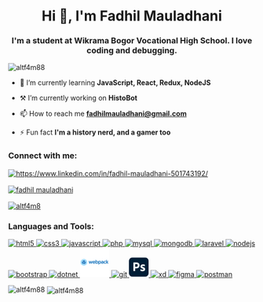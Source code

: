 <h1 align="center">Hi 👋, I'm Fadhil Mauladhani</h1>
<h3 align="center">I'm a student at Wikrama Bogor Vocational High School. I love coding and debugging.</h3>

<p align="left"> <img src="https://komarev.com/ghpvc/?username=altf4m88&label=Profile%20views&color=0e75b6&style=flat" alt="altf4m88" /> </p>

- 🌱 I’m currently learning **JavaScript, React, Redux, NodeJS**

- ⚒️ I’m currently working on **HistoBot**

- 📫 How to reach me **fadhilmauladhani@gmail.com**

- ⚡ Fun fact **I'm a history nerd, and a gamer too**

<h3 align="left">Connect with me:</h3>
<p align="left">
<a href="https://linkedin.com/in/fadhil-mauladhani-501743192/" target="blank"><img align="center" src="https://img.shields.io/badge/LinkedIn-0077B5?style=for-the-badge&logo=linkedin&logoColor=white" alt="https://www.linkedin.com/in/fadhil-mauladhani-501743192/" /></a>
  
  
<a href="https://web.facebook.com/profile.php?id=100022082030162" target="blank"><img align="center" src="https://img.shields.io/badge/Facebook-1877F2?style=for-the-badge&logo=facebook&logoColor=white" alt="fadhil mauladhani"/></a>


<a href="https://instagram.com/altf4m8" target="blank"><img align="center" src="https://img.shields.io/badge/Instagram-E4405F?style=for-the-badge&logo=instagram&logoColor=white" alt="altf4m8" /></a>
</p>

<h3 align="left">Languages and Tools:</h3>
<p align="left"> 

<a href="https://www.w3.org/html/" target="_blank"> 
<img src="https://img.shields.io/badge/HTML5-E34F26?style=for-the-badge&logo=html5&logoColor=white" alt="html5" </a> 

<a href="https://www.w3schools.com/css/" target="_blank"> 
<img src="https://img.shields.io/badge/CSS3-1572B6?style=for-the-badge&logo=css3&logoColor=white" alt="css3"/> </a> 

<a href="https://developer.mozilla.org/en-US/docs/Web/JavaScript" target="_blank"> 
<img src="https://img.shields.io/badge/JavaScript-323330?style=for-the-badge&logo=javascript&logoColor=F7DF1E" alt="javascript"/> </a> 

<a href="https://www.php.net" target="_blank"> 
<img src="https://img.shields.io/badge/PHP-777BB4?style=for-the-badge&logo=php&logoColor=white" alt="php"/> </a> 

<a href="https://www.mysql.com/" target="_blank"> 
<img src="https://img.shields.io/badge/MySQL-00000F?style=for-the-badge&logo=mysql&logoColor=white" alt="mysql"/> </a>

<a href="https://www.mongodb.com/" target="_blank"> 
<img src="https://img.shields.io/badge/MongoDB-4EA94B?style=for-the-badge&logo=mongodb&logoColor=white" alt="mongodb"/> </a>

<a href="https://laravel.com/" target="_blank"> 
<img src="https://img.shields.io/badge/Laravel-FF2D20?style=for-the-badge&logo=laravel&logoColor=white" alt="laravel"/> </a> 

<a href="https://nodejs.org" target="_blank"> 
<img src="	https://img.shields.io/badge/Node.js-43853D?style=for-the-badge&logo=node.js&logoColor=white" alt="nodejs"/> </a> 

<a href="https://getbootstrap.com" target="_blank"> 
<img src="https://img.shields.io/badge/Bootstrap-563D7C?style=for-the-badge&logo=bootstrap&logoColor=white" alt="bootstrap"/> </a> 

<a href="https://dotnet.microsoft.com/" target="_blank"> 
<img src="	https://img.shields.io/badge/.NET-5C2D91?style=for-the-badge&logo=.net&logoColor=white" alt="dotnet"/> </a> 

<a href="https://webpack.js.org" target="_blank"> 
<img src="https://raw.githubusercontent.com/devicons/devicon/master/icons/webpack/webpack-original-wordmark.svg" alt="webpack" width="60"/> </a> 

<a href="https://git-scm.com/" target="_blank"> 
<img src="https://www.vectorlogo.zone/logos/git-scm/git-scm-icon.svg" alt="git" width="40" height="40"/> </a> 

<a href="https://www.photoshop.com/en" target="_blank"> 
<img src="https://raw.githubusercontent.com/devicons/devicon/master/icons/photoshop/photoshop-plain.svg" alt="photoshop" width="40"/> </a> 

<a href="https://www.adobe.com/products/xd.html" target="_blank"> 
<img src="https://cdn.worldvectorlogo.com/logos/adobe-xd.svg" alt="xd" width="40" height="40"/> </a>

<a href="https://www.figma.com/" target="_blank"> 
<img src="https://www.vectorlogo.zone/logos/figma/figma-icon.svg" alt="figma" width="40" height="40"/> </a> 

<a href="https://postman.com" target="_blank"> 
<img src="https://www.vectorlogo.zone/logos/getpostman/getpostman-icon.svg" alt="postman" width="40" height="40"/> </a> </p>

<p><img align="left" src="https://github-readme-stats.vercel.app/api/top-langs?username=altf4m88&show_icons=true&locale=en&layout=compact" alt="altf4m88" /></p>

<p>&nbsp;<img align="center" src="https://github-readme-stats.vercel.app/api?username=altf4m88&show_icons=true&locale=en" alt="altf4m88" /></p>
